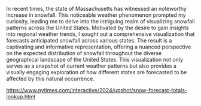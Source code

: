 In recent times, the state of Massachusetts has witnessed an noteworthy increase in snowfall. 
This noticeable weather phenomenon prompted my curiosity, leading me to delve into the intriguing realm of visualizing snowfall 
patterns across the United States. Motivated by the desire to gain insights into regional weather trends, I sought out a 
comprehensive visualization that forecasts anticipated snowfall across various states. The result is a captivating and informative
representation, offering a nuanced perspective on the expected distribution of snowfall throughout the diverse geographical
landscape of the United States. This visualization not only serves as a snapshot of current weather patterns but also 
provides a visually engaging exploration of how different states are forecasted to be affected by this natural occurrence.


https://www.nytimes.com/interactive/2024/upshot/snow-forecast-totals-lookup.html
